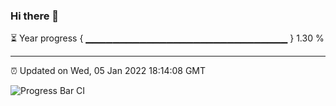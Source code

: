 ### Hi there 👋

⏳ Year progress { ▁▁▁▁▁▁▁▁▁▁▁▁▁▁▁▁▁▁▁▁▁▁▁▁▁▁▁▁▁▁ } 1.30 %

---

⏰ Updated on Wed, 05 Jan 2022 18:14:08 GMT

![Progress Bar CI](https://github.com/liununu/liununu/workflows/Progress%20Bar%20CI/badge.svg)
